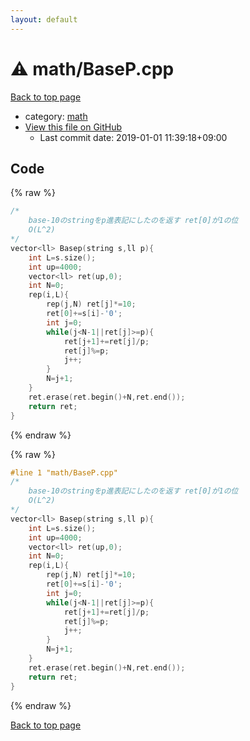 ```yaml
---
layout: default
---
```


<!-- mathjax config similar to math.stackexchange -->
<script type="text/javascript" async
  src="https://cdnjs.cloudflare.com/ajax/libs/mathjax/2.7.5/MathJax.js?config=TeX-MML-AM_CHTML">
</script>
<script type="text/x-mathjax-config">
  MathJax.Hub.Config({
    TeX: { equationNumbers: { autoNumber: "AMS" }},
    tex2jax: {
      inlineMath: [ ['$','$'] ],
      processEscapes: true
    },
    "HTML-CSS": { matchFontHeight: false },
    displayAlign: "left",
    displayIndent: "2em"
  });
</script>

<script type="text/javascript" src="https://cdnjs.cloudflare.com/ajax/libs/jquery/3.4.1/jquery.min.js"></script>
<script src="https://cdn.jsdelivr.net/npm/jquery-balloon-js@1.1.2/jquery.balloon.min.js" integrity="sha256-ZEYs9VrgAeNuPvs15E39OsyOJaIkXEEt10fzxJ20+2I=" crossorigin="anonymous"></script>
<script type="text/javascript" src="../../assets/js/copy-button.js"></script>
<link rel="stylesheet" href="../../assets/css/copy-button.css" />


# :warning: math/BaseP.cpp

<a href="../../index.html">Back to top page</a>

* category: <a href="../../index.html#7e676e9e663beb40fd133f5ee24487c2">math</a>
* <a href="{{ site.github.repository_url }}/blob/master/math/BaseP.cpp">View this file on GitHub</a>
    - Last commit date: 2019-01-01 11:39:18+09:00




## Code

<a id="unbundled"></a>
{% raw %}
```cpp
/*
	base-10のstringをp進表記にしたのを返す ret[0]が1の位
	O(L^2)
*/
vector<ll> Basep(string s,ll p){
	int L=s.size();
	int up=4000;
	vector<ll> ret(up,0);
	int N=0;
	rep(i,L){
		rep(j,N) ret[j]*=10;
		ret[0]+=s[i]-'0';
		int j=0;
		while(j<N-1||ret[j]>=p){
			ret[j+1]+=ret[j]/p;
			ret[j]%=p;
			j++;
		}
		N=j+1;
	}
	ret.erase(ret.begin()+N,ret.end());
	return ret;
}

```
{% endraw %}

<a id="bundled"></a>
{% raw %}
```cpp
#line 1 "math/BaseP.cpp"
/*
	base-10のstringをp進表記にしたのを返す ret[0]が1の位
	O(L^2)
*/
vector<ll> Basep(string s,ll p){
	int L=s.size();
	int up=4000;
	vector<ll> ret(up,0);
	int N=0;
	rep(i,L){
		rep(j,N) ret[j]*=10;
		ret[0]+=s[i]-'0';
		int j=0;
		while(j<N-1||ret[j]>=p){
			ret[j+1]+=ret[j]/p;
			ret[j]%=p;
			j++;
		}
		N=j+1;
	}
	ret.erase(ret.begin()+N,ret.end());
	return ret;
}

```
{% endraw %}

<a href="../../index.html">Back to top page</a>

